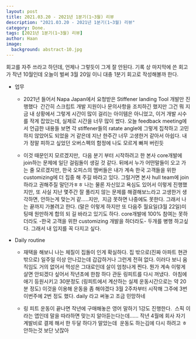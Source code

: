```yaml
---
layout: post
title: 2021.03.20 - 2021년 1분기(1~3월) 리뷰
description: "2021.03.20 - 2021년 1분기(1~3월) 리뷰" 
category: Done.
tags: [2021년 1분기(1~3월) 리뷰]
author: Haan
image:
  background: abstract-10.jpg
---
```




회고를 자주 쓰라고 하던데, 언제나 그렇듯이 그게 잘 안된다.
기록 상 마지막에 쓴 회고가 작년 10월인데 오늘이 벌써 3월 20일 이니 대충 1분기 회고로 작성해볼까 한다.

* 업무
    * 2021년 들어서 Napa Japan에서 요청받은 Stiffener landing Tool 개발만 진행했다  간간히 스크립트 개발 지원이나 문의사항을 조치하긴 했지만 그건 뭐 지금 내 상황에서 그렇게 시간이 많이 걸리는 아이템은 아니었고, 이거 개발 시수를 작게 잡았는데, 실제로 시간을 너무 많이 썼다. 오늘 feedback meeting에서 언급한 내용들 보면 각 stiffener들의 ratate angle에 그렇게 집착하고 고민하지 않았어도 되었을 거 같은데 지난 한주간 너무 고생한거 같아서 아쉽다. 내가 정말 피하고 싶었던 오버스펙의 함정에 나도 모르게 빠져 버린듯

    * 이것 때문인지 모르겠지만,  다음 분기 부터 시작하려고 한 본사 core개발에 join하는 문제에 일단 걸림돌이 생길 것 같다. 뒤에서 누가 어떤말들이 오고 가는 줄 모르겠지만, 한국 오피스의 멤버들은 내가 계속 한국 고객들을 위한 customizing에 더 집중 해 주길 바라고 있다. 그럴거면 본사 hull team에 join하라고 권해주질 말던가ㅎㅎ 나는 물론 자신있고 욕심도 있어서 이렇게 진행했지만, 또 사실 지난 몇주간 잘 풀리지 않는 문제를 해결해보느라고 고생한거 생각하면, 안하는게 맞는거 같…..지만,  지금 못하면 나중에도 못한다.  그래서 나는 끝까지 가볼려고 한다. (말은 이렇게 하지만 또 다음주 월요일(3월 22일)미팅때 원만하게 합의 되 길 바라고 있기도 하다. core개발에 100% 참여는 못하더라도 -한국 고객을 위한 customizing 개발을 하더라도- 두개를 병행 하고싶다. 그래서 내 입지를 꼭 다지고 싶다.

* Daily routine
    * 재택을 해보니 나는 체질이 집돌이 인게 확실하다. 집 밖으로(진짜 아파트 현관 밖으로) 일주일 이상 안나갔는데 갑갑하거나 그런게 전혀 없다. 이러다 보니 움직임도 거의 없어서 먹성은 그대로인데 살이 엄청나게 찐다. 뭔가 계속 이렇게 살면 안되겠다 싶어서 작년초에 한참 하다 관둔 링피트를 다시 꺼냈다.  아침에 애기 등원시키고 30분정도 (링피트에서 계산하는 실제 운동시간으로는 약 20분 정도) 이것을 이용해 운동을 좀 해야겠다 3월 2주차부터 시작해 그주에 3번 이번주에 2번 정도 했다. daily 라고 써놓고 조금 민망하네
    
    * 링 피트 운동이 끝나면 작년에 구매해놓은 영어 말하기 1강도 진행한다.  스픽 이라는 앱인데 말을 따라하면 맞는지 알아듣는다는데…… 작년 4월에  회사 자기 계발비로 결제 해서 한 두달 하다가 말았는데  운동도 하는김에 다시 하려고 ㅎ  안하는것 보단 낫잖아
